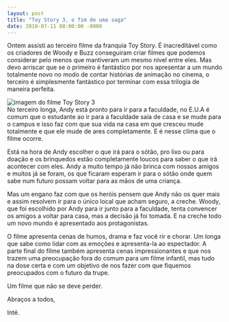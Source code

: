 ```yaml
---
layout: post
title: "Toy Story 3, o fim de uma saga"
date: 2010-07-11 08:00:00 -0000
---
```


Ontem assisti ao terceiro filme da franquia Toy Story. É inacreditável como os criadores de Woody e Buzz conseguiram criar filmes que podemos considerar pelo menos que mantiveram um mesmo nível entre eles. Mas devo arriscar que se o primeiro é fantástico por nos apresentar a um mundo totalmente novo no modo de contar histórias de animação no cinema, o terceiro é simplesmente fantástico por terminar com essa trilogia de maneira perfeita.
<div class="gallery">
            <img src="{{ site.baseurl }}/assets/fotos/2010/toy-story-3-final.jpg" alt="imagem do filme Toy Story 3" title="imagem do filme Toy Story 3, cena final dosbrinquedos reunidos vendo Andy ir embora">
        </div>
No terceiro longa, Andy está pronto para ir para a faculdade, no E.U.A é comum que o estudante ao ir para a faculdade saia de casa e se mude para o campus e isso faz com que sua vida na casa em que cresceu mude totalmente e que ele mude de ares completamente. E é nesse clima que o filme ocorre.

Está na hora de Andy escolher o que irá para o sótão, pro lixo ou para doação e os brinquedos estão completamente loucos para saber o que irá acontecer com eles. Andy a muito tempo já não brinca com nossos amigos e muitos já se foram, os que ficaram esperam ir para o sótão onde quem sabe num futuro possam voltar para as mãos de uma criança.

Mas um engano faz com que os heróis pensem que Andy não os quer mais e assim resolvem ir para o único local que acham seguro, a creche. Woody, que foi escolhido por Andy para ir junto para a faculdade, tenta convencer os amigos a voltar para casa, mas a decisão já foi tomada. E na creche todo um novo mundo é apresentado aos protagonistas.

O filme apresenta cenas de humos, drama e faz você rir e chorar. Um longa que sabe como lidar com as emoções e apresenta-la ao espectador. A parte final do filme também apresenta cenas impressionantes e que nos trazem uma preocupação fora do comum para um filme infantil, mas tudo na dose certa e com um objetivo de nos fazer com que fiquemos preocupados com o futuro da trupe.

Um filme que não se deve perder.

Abraços a todos,

Inté.